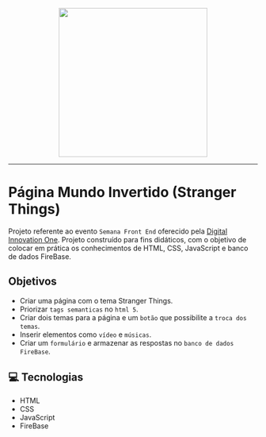 <p align="center">
    <img width="300" src="https://micheleambrosio.github.io/semana-frontend-mundo-invertido/assets/images/banner/logo.svg">
</p>

-----

# Página Mundo Invertido (Stranger Things)

Projeto referente ao evento `Semana Front End` oferecido pela [Digital Innovation One](https://digitalinnovation.one/). Projeto construído para fins didáticos, com o objetivo de colocar em prática os conhecimentos de HTML, CSS, JavaScript e banco de dados FireBase.

## Objetivos

* Criar uma página com o tema Stranger Things.
* Priorizar `tags semanticas` no `html 5`.
* Criar dois temas para a página e um `botão` que possibilite a `troca dos temas`.
* Inserir elementos como `vídeo` e `músicas`.
* Criar um `formulário` e armazenar as respostas no `banco de dados FireBase`.


## 💻 Tecnologias

* HTML
* CSS
* JavaScript
* FireBase
